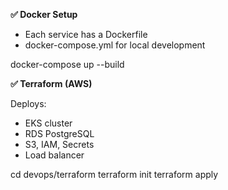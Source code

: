 **✅ Docker Setup**

* Each service has a Dockerfile
* docker-compose.yml for local development

docker-compose up --build

**✅ Terraform (AWS)**

Deploys:
* EKS cluster
* RDS PostgreSQL
* S3, IAM, Secrets
* Load balancer

cd devops/terraform
terraform init
terraform apply